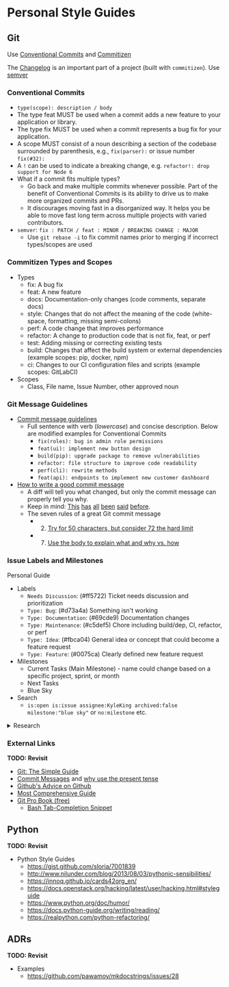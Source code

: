 # Personal Style Guides

## Git

Use [Conventional Commits](https://www.conventionalcommits.org/en/v1.0.0/) and [Commitizen](https://github.com/commitizen-tools/commitizen)

The [Changelog](https://keepachangelog.com/en/1.0.0/) is an important part of a project (built with `commitizen`). Use [semver](https://semver.org/)

### Conventional Commits

- `type(scope): description / body`
- The type feat MUST be used when a commit adds a new feature to your application or library.
- The type fix MUST be used when a commit represents a bug fix for your application.
- A scope MUST consist of a noun describing a section of the codebase surrounded by parenthesis, e.g., `fix(parser):` or issue number `fix(#32):`
- A `!` can be used to indicate a breaking change, e.g. `refactor!: drop support for Node 6`
- What if a commit fits multiple types?
  - Go back and make multiple commits whenever possible. Part of the benefit of Conventional Commits is its ability to drive us to make more organized commits and PRs.
  - It discourages moving fast in a disorganized way. It helps you be able to move fast long term across multiple projects with varied contributors.
- `semver`: `fix : PATCH / feat : MINOR / BREAKING CHANGE : MAJOR`
  - Use `git rebase -i` to fix commit names prior to merging if incorrect types/scopes are used

### Commitizen Types and Scopes

- Types
  - fix: A bug fix
  - feat: A new feature
  - docs: Documentation-only changes (code comments, separate docs)
  - style: Changes that do not affect the meaning of the code (white-space, formatting, missing semi-colons)
  - perf: A code change that improves performance
  - refactor: A change to production code that is not fix, feat, or perf
  - test: Adding missing or correcting existing tests
  - build: Changes that affect the build system or external dependencies (example scopes: pip, docker, npm)
  - ci: Changes to our CI configuration files and scripts (example scopes: GitLabCI)
- Scopes
  - Class, File name, Issue Number, other approved noun

### Git Message Guidelines

- [Commit message guidelines](https://writingfordevelopers.substack.com/p/how-to-write-a-commit-message)
  - Full sentence with verb (_lowercase_) and concise description. Below are modified examples for Conventional Commits
    - `fix(roles): bug in admin role permissions`
    - `feat(ui): implement new button design`
    - `build(pip): upgrade package to remove vulnerabilities`
    - `refactor: file structure to improve code readability`
    - `perf(cli): rewrite methods`
    - `feat(api): endpoints to implement new customer dashboard`
- [How to write a good commit message](https://chris.beams.io/posts/git-commit/)
  - A diff will tell you what changed, but only the commit message can properly tell you why.
  - Keep in mind: [This](http://tbaggery.com/2008/04/19/a-note-about-git-commit-messages.html) [has](https://www.git-scm.com/book/en/v2/Distributed-Git-Contributing-to-a-Project#_commit_guidelines) [all](https://github.com/torvalds/subsurface-for-dirk/blob/master/README.md#contributing) [been](http://who-t.blogspot.co.at/2009/12/on-commit-messages.html) [said](https://github.com/erlang/otp/wiki/writing-good-commit-messages) [before](https://github.com/spring-projects/spring-framework/blob/30bce7/CONTRIBUTING.md#format-commit-messages).
  - The seven rules of a great Git commit message
    - 2. [Try for 50 characters, but consider 72 the hard limit](https://chris.beams.io/posts/git-commit/#limit-50)
    - 7. [Use the body to explain what and why vs. how](https://chris.beams.io/posts/git-commit/#why-not-how)

### Issue Labels and Milestones

Personal Guide

- Labels
  - `Needs Discussion`: (#ff5722) Ticket needs discussion and prioritization
  - `Type: Bug`: (#d73a4a) Something isn't working
  - `Type: Documentation`: (#69cde9) Documentation changes
  - `Type: Maintenance`: (#c5def5) Chore including build/dep, CI, refactor, or perf
  - `Type: Idea`: (#fbca04) General idea or concept that could become a feature request
  - `Type: Feature`: (#0075ca) Clearly defined new feature request
- Milestones
  - Current Tasks (Main Milestone) - name could change based on a specific project, sprint, or month
  - Next Tasks
  - Blue Sky
- Search
  - `is:open is:issue assignee:KyleKing archived:false milestone:"blue sky"` or `no:milestone` etc.

<details>
<summary>Research</summary>
<ul>
<li>[Sane Github Labels](https://medium.com/@dave_lunny/sane-github-labels-c5d2e6004b63) and see [sensible-github-labels](https://github.com/Relequestual/sensible-github-labels) for full descriptions of each</li>
    <ul>
    <li>"it is much more helpful to see the status and type of all issues at a glance."</li>
    <li>One of each:</li>
        <ul>
        <li>Status: …</li>
            <ul><li>Abandoned, Accepted, Available, Blocked, Completed, In Progress, On Hold, Pending, Review Needed, Revision Needed</li></ul>
        <li>Type: …</li>
            <ul><li>Bug, Maintenance, Question, Enhancement</li></ul>
        <li>Priority: …</li>
            <ul><li>Critical, High, Medium, Low</li></ul>
        </ul>
    </ul>
<li>[Britecharts](https://britecharts.github.io/britecharts/github-labels.html)</li>
    <ul>
    <li>Status: …</li>
        <ul>
        <li>On Review – Request that we are pondering if including or not</li>
        <li>Needs Reproducing – For bugs that need to be reproduced in order to get fixed</li>
        <li>Needs Design – Feature that needs a design</li>
        <li>Ready to Go – Issue that has been defined and is ready to get started with</li>
        <li>In Progress – Issue that is being worked on right now.</li>
        <li>Completed – Finished feature or fix</li>
        </ul>
    <li>Type: …</li>
        <ul>
        <li>Bug – An unexpected problem or unintended behavior</li>
        <li>Feature – A new feature request</li>
        <li>Maintenance – A regular maintenance chore or task, including refactors, build system, CI, performance improvements</li>
        <li>Documentation – A documentation improvement task</li>
        <li>Question – An issue or PR that needs more information or a user question</li>
        </ul>
    <li>Not Included</li>
        <ul>
        <li>Priority: They would add complexity and overhead due to the discussions, but could help with the roadmap</li>
        <li>Technology Labels: It can create too much overhead, as properly tag with technologies all the issues could be time consuming</li>
        </ul>
    </ul>
<li>[Ian Bicking Blog](https://www.ianbicking.org/blog/2014/03/use-github-issues-to-organize-a-project.html)</li>
    <ul>
    <li>Milestone Overview</li>
        <ul>
        <li>What are we doing right now?</li>
        <li>What aren't we doing right now?</li>
            <ul>
            <li>2a. Stuff we'll probably do soon</li>
            <li>2b. Stuff we probably won't do soon</li>
            </ul>
        <li>What aren't we sure about?</li>
        </ul>
    <li>Milestone Descriptions</li>
        <ul>
        <li>Stuff we are doing right now: this is the "main" milestone. We give it a name (like Alpha 2 or Strawberry Rhubarb Pie) and we write down what we are trying to accomplish with the milestone. We create a new milestone when we are ready for the next iteration.</li>
        <li>Stuff we'll probably do soon: this is a standing "**Next Tasks**" milestone. We never change or rename this milestone.</li>
            <ul><li>We use a permanent "Next Tasks" milestone (as opposed to renaming it to "Alpha 3" or actual-next-iteration milestone) because we don't want to presume or default to including something in the real next iteration. When we're ready to start planning the next iteration we'll create a new milestone, and only deliberately move things into that milestone.</li></ul>
        <li>Stuff we probably won't do soon: this is a standing "**Blue Sky**" milestone. We refer to these tickets and sometimes look through them, but they are easy to ignore, somewhat intentionally ignored.</li>
        <li>What aren't we sure about?: issues with no milestone.</li>
        </ul>
    <li>Label: "Needs Discussion" - (addressed in a triage meeting) - use liberally for either big or small tickets</li>
    <li>"It's better to give people more power: it's actually helpful if people can overreach because it is an opportunity to establish where the limits really are and what purpose those limits have"</li>
    </ul>
</ul>
</details>

### External Links

**TODO: Revisit**

- [Git: The Simple Guide][1]
- [Commit Messages][2] and [why use the present tense](https://news.ycombinator.com/item?id=8874177)
- [Github's Advice on Github](https://github.com/erlang/otp/wiki/Writing-good-commit-messages)
- [Most Comprehensive Guide](https://chris.beams.io/posts/git-commit/)
- [Git Pro Book (free)](https://git-scm.com/book/en/v2)
  - [Bash Tab-Completion Snippet](https://git-scm.com/book/en/v2/Appendix-A%3A-Git-in-Other-Environments-Git-in-Bash)

## Python

**TODO: Revisit**

- Python Style Guides
  - https://gist.github.com/sloria/7001839
  - http://www.nilunder.com/blog/2013/08/03/pythonic-sensibilities/
  - https://innoq.github.io/cards42org_en/
  - https://docs.openstack.org/hacking/latest/user/hacking.html#styleguide
  - https://www.python.org/doc/humor/
  - https://docs.python-guide.org/writing/reading/
  - https://realpython.com/python-refactoring/

## ADRs

**TODO: Revisit**

- Examples
  - https://github.com/pawamoy/mkdocstrings/issues/28

[1]: http://rogerdudler.github.io/git-guide/
[2]: https://github.com/atom/atom/blob/master/CONTRIBUTING.md#styleguides

